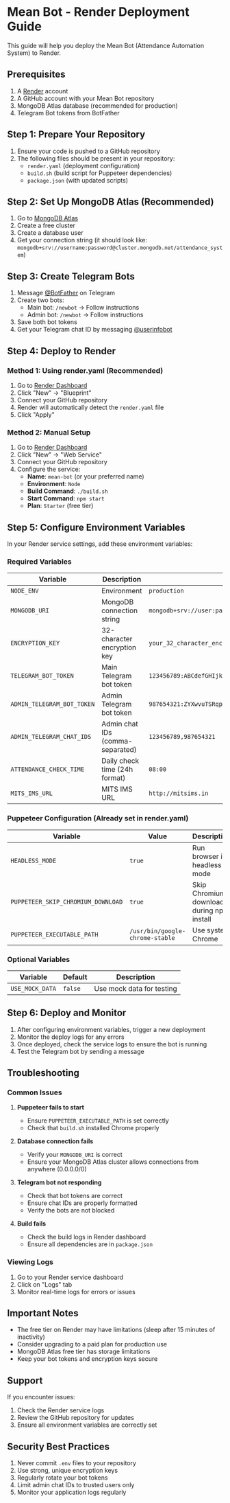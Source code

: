 # Mean Bot - Render Deployment Guide

This guide will help you deploy the Mean Bot (Attendance Automation System) to Render.

## Prerequisites

1. A [Render](https://render.com) account
2. A GitHub account with your Mean Bot repository
3. MongoDB Atlas database (recommended for production)
4. Telegram Bot tokens from BotFather

## Step 1: Prepare Your Repository

1. Ensure your code is pushed to a GitHub repository
2. The following files should be present in your repository:
   - `render.yaml` (deployment configuration)
   - `build.sh` (build script for Puppeteer dependencies)
   - `package.json` (with updated scripts)

## Step 2: Set Up MongoDB Atlas (Recommended)

1. Go to [MongoDB Atlas](https://www.mongodb.com/atlas)
2. Create a free cluster
3. Create a database user
4. Get your connection string (it should look like: `mongodb+srv://username:password@cluster.mongodb.net/attendance_system`)

## Step 3: Create Telegram Bots

1. Message [@BotFather](https://t.me/botfather) on Telegram
2. Create two bots:
   - Main bot: `/newbot` → Follow instructions
   - Admin bot: `/newbot` → Follow instructions
3. Save both bot tokens
4. Get your Telegram chat ID by messaging [@userinfobot](https://t.me/userinfobot)

## Step 4: Deploy to Render

### Method 1: Using render.yaml (Recommended)

1. Go to [Render Dashboard](https://dashboard.render.com)
2. Click "New" → "Blueprint"
3. Connect your GitHub repository
4. Render will automatically detect the `render.yaml` file
5. Click "Apply"

### Method 2: Manual Setup

1. Go to [Render Dashboard](https://dashboard.render.com)
2. Click "New" → "Web Service"
3. Connect your GitHub repository
4. Configure the service:
   - **Name**: `mean-bot` (or your preferred name)
   - **Environment**: `Node`
   - **Build Command**: `./build.sh`
   - **Start Command**: `npm start`
   - **Plan**: `Starter` (free tier)

## Step 5: Configure Environment Variables

In your Render service settings, add these environment variables:

### Required Variables

| Variable | Description | Example |
|----------|-------------|---------|
| `NODE_ENV` | Environment | `production` |
| `MONGODB_URI` | MongoDB connection string | `mongodb+srv://user:pass@cluster.mongodb.net/attendance_system` |
| `ENCRYPTION_KEY` | 32-character encryption key | `your_32_character_encryption_key_here` |
| `TELEGRAM_BOT_TOKEN` | Main Telegram bot token | `123456789:ABCdefGHIjklMNOpqrsTUVwxyz` |
| `ADMIN_TELEGRAM_BOT_TOKEN` | Admin Telegram bot token | `987654321:ZYXwvuTSRqponMLKjihgFEDcba` |
| `ADMIN_TELEGRAM_CHAT_IDS` | Admin chat IDs (comma-separated) | `123456789,987654321` |
| `ATTENDANCE_CHECK_TIME` | Daily check time (24h format) | `08:00` |
| `MITS_IMS_URL` | MITS IMS URL | `http://mitsims.in` |

### Puppeteer Configuration (Already set in render.yaml)

| Variable | Value | Description |
|----------|-------|-------------|
| `HEADLESS_MODE` | `true` | Run browser in headless mode |
| `PUPPETEER_SKIP_CHROMIUM_DOWNLOAD` | `true` | Skip Chromium download during npm install |
| `PUPPETEER_EXECUTABLE_PATH` | `/usr/bin/google-chrome-stable` | Use system Chrome |

### Optional Variables

| Variable | Default | Description |
|----------|---------|-------------|
| `USE_MOCK_DATA` | `false` | Use mock data for testing |

## Step 6: Deploy and Monitor

1. After configuring environment variables, trigger a new deployment
2. Monitor the deploy logs for any errors
3. Once deployed, check the service logs to ensure the bot is running
4. Test the Telegram bot by sending a message

## Troubleshooting

### Common Issues

1. **Puppeteer fails to start**
   - Ensure `PUPPETEER_EXECUTABLE_PATH` is set correctly
   - Check that `build.sh` installed Chrome properly

2. **Database connection fails**
   - Verify your `MONGODB_URI` is correct
   - Ensure your MongoDB Atlas cluster allows connections from anywhere (0.0.0.0/0)

3. **Telegram bot not responding**
   - Check that bot tokens are correct
   - Ensure chat IDs are properly formatted
   - Verify the bots are not blocked

4. **Build fails**
   - Check the build logs in Render dashboard
   - Ensure all dependencies are in `package.json`

### Viewing Logs

1. Go to your Render service dashboard
2. Click on "Logs" tab
3. Monitor real-time logs for errors or issues

## Important Notes

- The free tier on Render may have limitations (sleep after 15 minutes of inactivity)
- Consider upgrading to a paid plan for production use
- MongoDB Atlas free tier has storage limitations
- Keep your bot tokens and encryption keys secure

## Support

If you encounter issues:

1. Check the Render service logs
2. Review the GitHub repository for updates
3. Ensure all environment variables are correctly set

## Security Best Practices

1. Never commit `.env` files to your repository
2. Use strong, unique encryption keys
3. Regularly rotate your bot tokens
4. Limit admin chat IDs to trusted users only
5. Monitor your application logs regularly